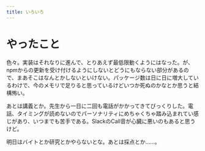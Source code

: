 ```yaml
---
title: いろいろ
---
```


# やったこと

色々。実装はそれなりに進んで、とりあえず最低限動くようにはなった。が、npmからの更新を受け付けるようにしないとどうにもならない部分があるので、まあそこはなんとかしないといけない。パッケージ数は日に日に増大しているわけで、今のメモリで足りると思っているけどいつか死ぬのかなとか思うと結構怖い。

あとは講義とか。先生から一日に二回も電話がかかってきてびっくりした。電話、タイミングが読めないのでパーソナリティにめちゃくちゃ踏み込まれてい感じがあり、いつまでも苦手である。SlackのCall音が心臓に悪いのもあると思うけど。

明日はバイトとか研究とかやらないとな。あとは採点とか……。
